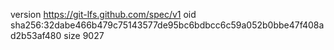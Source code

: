 version https://git-lfs.github.com/spec/v1
oid sha256:32dabe466b479c75143577de95bc6bdbcc6c59a052b0bbe47f408ad2b53af480
size 9027
